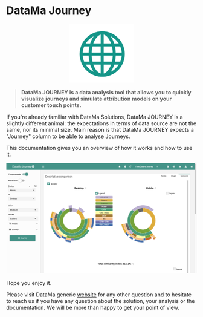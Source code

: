# DataMa Journey

<center><img src="journey/images/DataMa-JOURNEY-Logo-2.png" alt="logo journey" /></center>

  > **DataMa JOURNEY is a data analysis tool that allows you to quickly visualize journeys and simulate attribution models on your customer touch points.**

If you're already familiar with DataMa Solutions, DataMa JOURNEY is a slightly different animal: the expectations in terms of data source are not the same, nor its minimal size. Main reason is that DataMa JOURNEY expects a "Journey" column to be able to analyse Journeys.

This documentation gives you an overview of how it works and how to use it.

![journey_homepage](images/homepage.png)

Hope you enjoy it.

Please visit DataMa generic [website](https://datama.fr/lets-talk/) for any other question and to hesitate to reach us if you have any question about the solution, your analysis or the documentation. We will be more than happy to get your point of view.
